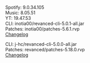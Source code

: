 Spotify: 9.0.34.105  
Music: 8.05.51  
YT: 19.47.53  
CLI: inotia00/revanced-cli-5.0.1-all.jar  
Patches: inotia00/patches-5.6.1.rvp  
[Changelog](https://github.com/inotia00/revanced-patches/releases/tag/v5.6.1)

CLI: j-hc/revanced-cli-5.0.0-all.jar  
Patches: revanced/patches-5.18.0.rvp  
[Changelog](https://github.com/revanced/revanced-patches/releases/tag/v5.18.0)  
